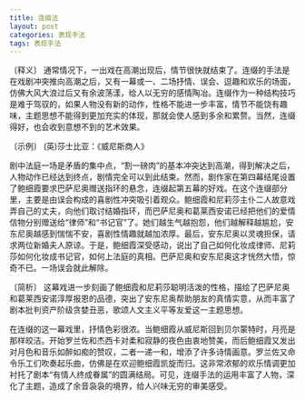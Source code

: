 ```yaml
---
title: 连缀法
layout: post
categories: 表现手法
tags: 表现手法
---
```


〔释义〕 通常情况下，一出戏在高潮出现后，情节很快就结束了。连缀的手法是在戏剧冲突推向高潮之后，又有一幕或一、二场抒情、误会、逗趣和欢乐的场面，仿佛大风大浪过后又有余波荡漾，给人以无穷的感情陶冶。连缀作为一种结构技巧是难于驾驭的，如果人物没有新的动作，性格不能进一步丰富，情节不能饶有趣味，主题思想不能得到更加充实的体现，那就会使人感到多余和累赘。当然，连缀得好，也会收到意想不到的艺术效果。

〔示例〕 (英)莎士比亚：《威尼斯商人》

剧中法庭一场是矛盾的集中点，“割一磅肉”的基本冲突达到高潮，得到解决之后，人物动作已经达到终点，剧情完全可以到此结束。然而，剧作家在第四幕结尾设置了鲍细霞要求巴萨尼奥赠送指环的悬念，连缀起第五幕的好戏。在这个连缀部分里，主要是由误会构成的喜剧性冲突吸引着观众。鲍细霞和尼莉莎主仆二人故意戏弄自己的丈夫，向他们取讨结婚指环，而巴萨尼奥和葛莱西安诺已经把他们的爱情信物分别赠送给“律师”和“书记官”了。她们越生气越抱怨，他们越解释越尴尬，安东尼奥越感到惴惴不安，喜剧性情趣就越加浓厚。最后，安东尼奥以灵魂担保，请求两位新婚夫人原谅。于是，鲍细霞深受感动，说出了自己如何化妆成律师、尼莉莎如何化妆成书记官，如何上法庭的真相。巴萨尼奥和安东尼奥这才恍然大悟，惊奇不已。一场误会就此解除。

〔简析〕 这幕戏进一步刻画了鲍细霞和尼莉莎聪明活泼的性格，描绘了巴萨尼奥和葛莱西安诺淳厚报恩的品德，突出了安东尼奥帮助朋友的真情实意，从而丰富了剧本批判资产阶级贪婪丑恶，歌颂人文主义平等友爱这一主题思想。

在连缀的这一幕戏里，抒情色彩很浓。当鲍细霞从威尼斯回到贝尔蒙特时，月亮是那样皎洁。开始罗兰佐和杰西卡对柔和寂静的夜色由衷地赞美，而后鲍细霞又发出对月色和音乐如醉如痴的赞叹，二者一递一和，增添了许多诗情画意。罗兰佐又命令乐工们吹奏起乐曲，仿佛是在欢迎鲍细霞凯旋而归。这非常浓郁的欢乐情调更加衬托了剧本“有情人终成眷属”的圆满结局。可见，连缀手法的运用丰富了人物，深化了主题，造成了余音袅袅的境界，给人兴味无穷的审美感受。 